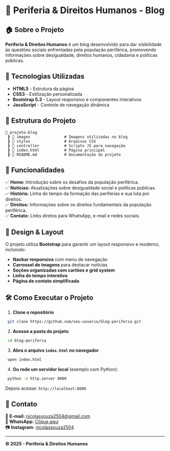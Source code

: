 # 📌 Periferia & Direitos Humanos - Blog

## 🏠 Sobre o Projeto
**Periferia & Direitos Humanos** é um blog desenvolvido para dar visibilidade às questões sociais enfrentadas pela população periférica, promovendo informações sobre desigualdade, direitos humanos, cidadania e políticas públicas.

## 🚀 Tecnologias Utilizadas
- **HTML5** - Estrutura da página
- **CSS3** - Estilização personalizada
- **Bootstrap 5.3** - Layout responsivo e componentes interativos
- **JavaScript** - Controle de navegação dinâmica

## 📌 Estrutura do Projeto
```
📂 projeto-blog
 ┣ 📂 images               # Imagens utilizadas no blog
 ┣ 📂 styles               # Arquivos CSS
 ┣ 📂 controller           # Scripts JS para navegação
 ┣ 📜 index.html           # Página principal
 ┣ 📜 README.md            # Documentação do projeto
```

## 🎯 Funcionalidades
✅ **Home:** Introdução sobre os desafios da população periférica.  
✅ **Notícias:** Atualizações sobre desigualdade social e políticas públicas.  
✅ **História:** Linha do tempo da formação das periferias e sua luta por direitos.  
✅ **Direitos:** Informações sobre os direitos fundamentais da população periférica.  
✅ **Contato:** Links diretos para WhatsApp, e-mail e redes sociais.  

## 🎨 Design & Layout
O projeto utiliza **Bootstrap** para garantir um layout responsivo e moderno, incluindo:
- **Navbar responsiva** com menu de navegação
- **Carrossel de imagens** para destacar notícias
- **Seções organizadas com cartões e grid system**
- **Linha do tempo interativa**
- **Página de contato simplificada**

## 🛠 Como Executar o Projeto
1. **Clone o repositório**
```sh
 git clone https://github.com/seu-usuario/blog-periferia.git
```
2. **Acesse a pasta do projeto**
```sh
 cd blog-periferia
```
3. **Abra o arquivo `index.html` no navegador**
```sh
 open index.html
```
4. **Ou rode um servidor local** (exemplo com Python):
```sh
 python -m http.server 8000
```
Depois acesse: `http://localhost:8000`

## 📩 Contato
📧 **E-mail:** [nicolassouza2504@gmail.com](mailto:nicolassouza2504@gmail.com)  
📱 **WhatsApp:** [Clique aqui](https://wa.me/47984655980)  
📷 **Instagram:** [nicolassouza2504](https://www.instagram.com/nicolassouza2504)  

---
**© 2025 - Periferia & Direitos Humanos**

